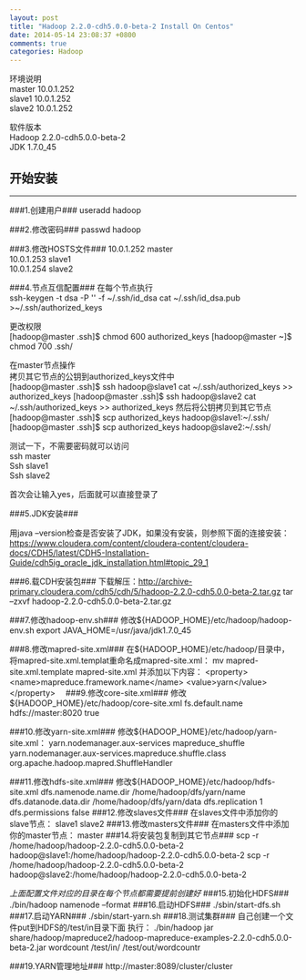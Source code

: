 ```yaml
---
layout: post
title: "Hadoop 2.2.0-cdh5.0.0-beta-2 Install On Centos"
date: 2014-05-14 23:08:37 +0800
comments: true
categories: Hadoop
---
```

环境说明  
    master 10.0.1.252  
    slave1 10.0.1.252  
    slave2 10.0.1.252  

软件版本  
    Hadoop 2.2.0-cdh5.0.0-beta-2  
    JDK 1.7.0_45
<!--more-->
## 开始安装  ##

----------

###1.创建用户###
    useradd hadoop

###2.修改密码###
    passwd hadoop

###3.修改HOSTS文件###
    10.0.1.252 master  
    10.0.1.253 slave1  
    10.0.1.254 slave2  


###4.节点互信配置###
在每个节点执行  
    ssh-keygen -t dsa -P '' -f ~/.ssh/id_dsa
    cat ~/.ssh/id_dsa.pub >~/.ssh/authorized_keys

更改权限  
    [hadoop@master .ssh]$ chmod 600 authorized_keys
    [hadoop@master ~]$ chmod 700 .ssh/

在master节点操作  
拷贝其它节点的公钥到authorized_keys文件中  
    [hadoop@master .ssh]$ ssh hadoop@slave1 cat ~/.ssh/authorized_keys >> authorized_keys
    [hadoop@master .ssh]$ ssh hadoop@slave2 cat ~/.ssh/authorized_keys >> authorized_keys
然后将公钥拷贝到其它节点  
    [hadoop@master .ssh]$ scp authorized_keys hadoop@slave1:~/.ssh/
    [hadoop@master .ssh]$ scp authorized_keys hadoop@slave2:~/.ssh/

测试一下，不需要密码就可以访问    
    ssh master  
    Ssh slave1  
    Ssh slave2  
  
首次会让输入yes，后面就可以直接登录了

###5.JDK安装###

用java –version检查是否安装了JDK，如果没有安装，则参照下面的连接安装：
https://www.cloudera.com/content/cloudera-content/cloudera-docs/CDH5/latest/CDH5-Installation-Guide/cdh5ig_oracle_jdk_installation.html#topic_29_1

###6.载CDH安装包###
下载解压：http://archive-primary.cloudera.com/cdh5/cdh/5/hadoop-2.2.0-cdh5.0.0-beta-2.tar.gz
    tar –zxvf hadoop-2.2.0-cdh5.0.0-beta-2.tar.gz

###7.修改hadoop-env.sh###
修改${HADOOP_HOME}/etc/hadoop/hadoop-env.sh
    export JAVA_HOME=/usr/java/jdk1.7.0_45

###8.修改mapred-site.xml###
在${HADOOP_HOME}/etc/hadoop/目录中，将mapred-site.xml.templat重命名成mapred-site.xml： 
    mv mapred-site.xml.template mapred-site.xml
并添加以下内容：
    <property>
    <name>mapreduce.framework.name</name>
    <value>yarn</value>
    </property> 
###9.修改core-site.xml###
修改${HADOOP_HOME}/etc/hadoop/core-site.xml
    <property>
    <name>fs.default.name</name>
    <value>hdfs://master:8020</value>
    <final>true</final>
    </property>

###10.修改yarn-site.xml###
修改${HADOOP_HOME}/etc/hadoop/yarn-site.xml：
    <property>
    <name>yarn.nodemanager.aux-services</name>
    <value>mapreduce_shuffle</value>
    </property>
    <property>
    <name>yarn.nodemanager.aux-services.mapreduce.shuffle.class</name>
    <value>org.apache.hadoop.mapred.ShuffleHandler</value>
    </property>

###11.修改hdfs-site.xml###
修改${HADOOP_HOME}/etc/hadoop/hdfs-site.xml
    <property>
    <name>dfs.namenode.name.dir</name>
    <value>/home/hadoop/dfs/yarn/name</value>
    </property>
    <property>
    <name>dfs.datanode.data.dir</name>
    <value>/home/hadoop/dfs/yarn/data</value>
    </property>
    <property>
    <name>dfs.replication</name>
    <value>1</value>
    </property>
    <property>
    <name>dfs.permissions</name>
    <value>false</value>
    </property>
###12.修改slaves文件###
在slaves文件中添加你的slave节点：
    slave1
    slave2
###13.修改masters文件###
在masters文件中添加你的master节点：
    master
###14.将安装包复制到其它节点###
    scp -r /home/hadoop/hadoop-2.2.0-cdh5.0.0-beta-2 hadoop@slave1:/home/hadoop/hadoop-2.2.0-cdh5.0.0-beta-2
    scp -r /home/hadoop/hadoop-2.2.0-cdh5.0.0-beta-2 hadoop@slave2:/home/hadoop/hadoop-2.2.0-cdh5.0.0-beta-2

*上面配置文件对应的目录在每个节点都需要提前创建好*
###15.初始化HDFS###
    ./bin/hadoop namenode –format
###16.启动HDFS###
    ./sbin/start-dfs.sh
###17.启动YARN###
    ./sbin/start-yarn.sh
###18.测试集群###
自己创建一个文件put到HDFS的/test/in目录下面
执行：
    ./bin/hadoop jar share/hadoop/mapreduce2/hadoop-mapreduce-examples-2.2.0-cdh5.0.0-beta-2.jar wordcount /test/in/ /test/out/wordcountr


###19.YARN管理地址###
http://master:8089/cluster/cluster